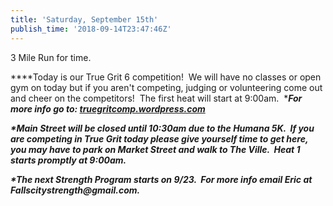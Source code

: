 ```yaml
---
title: 'Saturday, September 15th'
publish_time: '2018-09-14T23:47:46Z'
---
```


3 Mile Run for time.

***\*Today is our True Grit 6 competition!  We will have no classes or
open gym on today but if you aren't competing, judging or volunteering
come out and cheer on the competitors!  The first heat will start at
9:00am.  ****For more info go to:
[truegritcomp.wordpress.com](http://truegritcomp.wordpress.com/)***

***\*Main Street will be closed until 10:30am due to the Humana 5K.  If
you are competing in True Grit today please give yourself time to get
here, you may have to park on Market Street and walk to The Ville.  Heat
1 starts promptly at 9:00am.***

***\*The next Strength Program starts on 9/23.  For more info email Eric
at Fallscitystrength\@gmail.com.***
